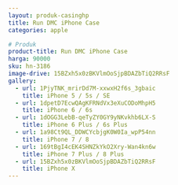 ```yaml
---
layout: produk-casinghp
title: Run DMC iPhone Case
categories: apple

# Produk
product-title: Run DMC iPhone Case
harga: 90000
sku: hn-3186
image-drive: 15BZxh5x0zBKVlmOoSjpBDAZbTiQ2RRsF
gallery:
  - url: 1PjyTNK_mrirDd7M-xxwxH2f6s_3gbaic
    title: iPhone 5 / 5s / SE
  - url: 1dpetD7EcwQAgKFRNdVx3eXuCODoMhpH5
    title: iPhone 6 / 6s
  - url: 1dOGG3LebB-qeTyZY0GY9yNKvkhb6LX-S
    title: iPhone 6 Plus / 6s Plus
  - url: 1a98Ct9QL_DDWCYcbjgK0W0Ia_wpP54nn
    title: iPhone 7 / 8
  - url: 169tBgI4cEK4SHNZkYkO2Xry-Wan4kn6w
    title: iPhone 7 Plus / 8 Plus
  - url: 15BZxh5x0zBKVlmOoSjpBDAZbTiQ2RRsF
    title: iPhone X
---
```

